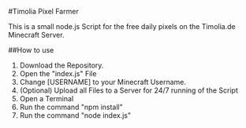 #Timolia Pixel Farmer 

This is a small node.js Script for the free daily pixels on the Timolia.de Minecraft Server.

##How to use

1) Download the Repository.
2) Open the "index.js" File
3) Change [USERNAME] to your Minecraft Username.
4) (Optional) Upload all Files to a Server for 24/7 running of the Script
5) Open a Terminal
6) Run the command "npm install"
7) Run the command "node index.js"